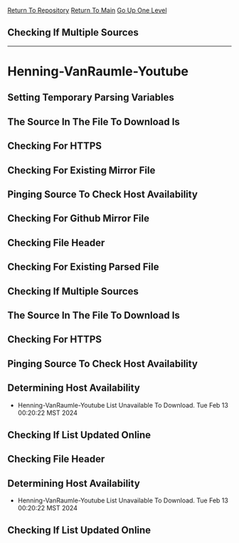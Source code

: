 [Return To Repository](https://github.com/DigitalWarrior/piholeparser/)
[Return To Main](https://github.com/DigitalWarrior/piholeparser/blob/master/RecentRunLogs/Mainlog.md)
[Go Up One Level](https://github.com/DigitalWarrior/piholeparser/blob/master/RecentRunLogs/TopLevelScripts/30-Processing-External-Blacklists.md)
## Checking If Multiple Sources
____________________________________
# Henning-VanRaumle-Youtube
## Setting Temporary Parsing Variables
## The Source In The File To Download Is
## Checking For HTTPS
## Checking For Existing Mirror File
## Pinging Source To Check Host Availability
## Checking For Github Mirror File
## Checking File Header
## Checking For Existing Parsed File
## Checking If Multiple Sources
## The Source In The File To Download Is
## Checking For HTTPS
## Pinging Source To Check Host Availability
## Determining Host Availability
* Henning-VanRaumle-Youtube List Unavailable To Download. Tue Feb 13 00:20:22 MST 2024
## Checking If List Updated Online
## Checking File Header
## Determining Host Availability
* Henning-VanRaumle-Youtube List Unavailable To Download. Tue Feb 13 00:20:22 MST 2024
## Checking If List Updated Online
